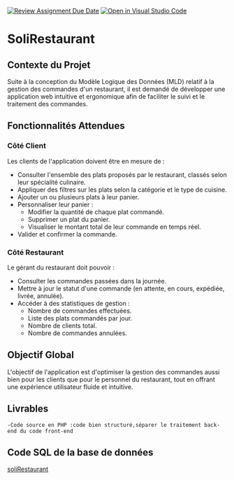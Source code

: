 [![Review Assignment Due Date](https://classroom.github.com/assets/deadline-readme-button-22041afd0340ce965d47ae6ef1cefeee28c7c493a6346c4f15d667ab976d596c.svg)](https://classroom.github.com/a/usBkRoCC)
[![Open in Visual Studio Code](https://classroom.github.com/assets/open-in-vscode-2e0aaae1b6195c2367325f4f02e2d04e9abb55f0b24a779b69b11b9e10269abc.svg)](https://classroom.github.com/online_ide?assignment_repo_id=18261640&assignment_repo_type=AssignmentRepo)
# SoliRestaurant
## Contexte du Projet

Suite à la conception du Modèle Logique des Données (MLD) relatif à la gestion des commandes d'un restaurant, il est demandé de développer une application web intuitive et ergonomique afin de faciliter le suivi et le traitement des commandes.

## Fonctionnalités Attendues

### Côté Client
Les clients de l'application doivent être en mesure de :
- Consulter l'ensemble des plats proposés par le restaurant, classés selon leur spécialité culinaire.
- Appliquer des filtres sur les plats selon la catégorie et le type de cuisine.
- Ajouter un ou plusieurs plats à leur panier.
- Personnaliser leur panier :
  - Modifier la quantité de chaque plat commandé.
  - Supprimer un plat du panier.
  - Visualiser le montant total de leur commande en temps réel.
- Valider et confirmer la commande.

### Côté Restaurant
Le gérant du restaurant doit pouvoir :
- Consulter les commandes passées dans la journée.
- Mettre à jour le statut d'une commande (en attente, en cours, expédiée, livrée, annulée).
- Accéder à des statistiques de gestion :
  - Nombre de commandes effectuées.
  - Liste des plats commandés par jour.
  - Nombre de clients total.
  - Nombre de commandes annulées.

## Objectif Global
L'objectif de l'application est d'optimiser la gestion des commandes aussi bien pour les clients que pour le personnel du restaurant, tout en offrant une expérience utilisateur fluide et intuitive.

## Livrables
    -Code source en PHP :code bien structuré,séparer le traitement back-end du code front-end
    
## Code SQL de la base de données
[soliRestaurant](https://github.com/FatinChebab/SoliRestaurant/blob/main/BD%20SoliRestaurant.txt)



